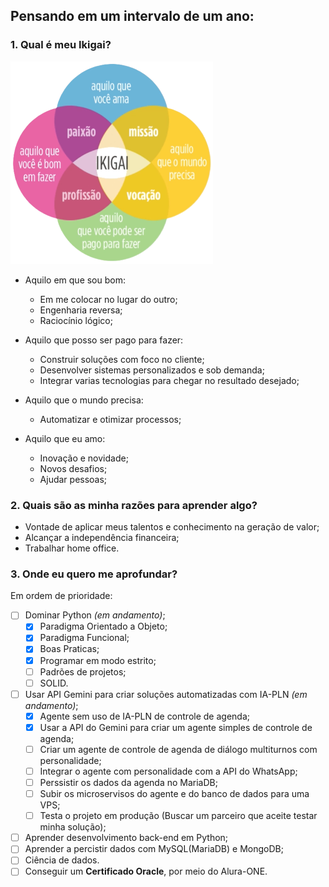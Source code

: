 ## Pensando em um intervalo de um ano:
### 1. Qual é meu Ikigai?

![Ikigai](./assets/img/Ikigai_324x324.png)

- Aquilo em que sou bom:
  - Em me colocar no lugar do outro;
  - Engenharia reversa;
  - Raciocínio lógico;

- Aquilo que posso ser pago para fazer:
  - Construir soluções com foco no cliente;
  - Desenvolver sistemas personalizados e sob demanda;
  - Integrar varias tecnologias para chegar no resultado desejado;

- Aquilo que o mundo precisa:
  - Automatizar e otimizar processos;

- Aquilo que eu amo:
  - Inovação e novidade;
  - Novos desafios;
  - Ajudar pessoas; 


### 2. Quais são as minha razões para **aprender** algo?
- Vontade de aplicar meus talentos e conhecimento na geração de valor;
- Alcançar a independência financeira;
- Trabalhar home office.

### 3. Onde eu quero me aprofundar?
Em ordem de prioridade:
- [ ] Dominar Python _(em andamento)_;
  - [x] Paradigma Orientado a Objeto;
  - [x] Paradigma Funcional;
  - [x] Boas Praticas;
  - [x] Programar em modo estrito;
  - [ ] Padrões de projetos;
  - [ ] SOLID.
- [ ] Usar API Gemini para criar soluções automatizadas com IA-PLN _(em andamento)_;
  - [x] Agente sem uso de IA-PLN de controle de agenda;
  - [x] Usar a API do Gemini para criar um agente simples de controle de agenda;
  - [ ] Criar um agente de controle de agenda de diálogo multiturnos com personalidade;
  - [ ] Integrar o agente com personalidade com a API do WhatsApp;
  - [ ] Perssistir os dados da agenda no MariaDB;
  - [ ] Subir os microservisos do agente e do banco de dados para uma VPS;
  - [ ] Testa o projeto em produção (Buscar um parceiro que aceite testar minha solução);
- [ ] Aprender desenvolvimento back-end em Python;
- [ ] Aprender a percistir dados com MySQL(MariaDB) e MongoDB;
- [ ] Ciência de dados.
- [ ] Conseguir um **Certificado Oracle**, por meio do Alura-ONE.
